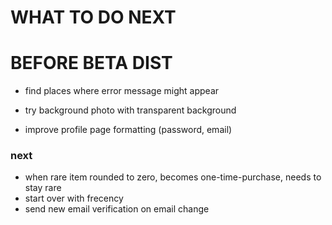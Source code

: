 # WHAT TO DO NEXT

# BEFORE BETA DIST

- find places where error message might appear

- try background photo with transparent background

- improve profile page formatting (password, email)

### next

- when rare item rounded to zero, becomes one-time-purchase, needs to stay rare
- start over with frecency
- send new email verification on email change

